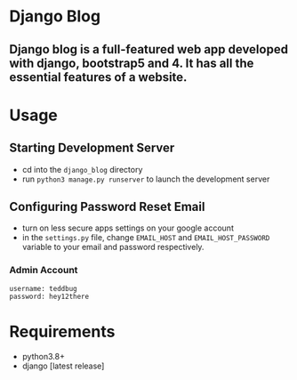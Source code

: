 # Django Blog

## Django blog is a full-featured web app developed with django, bootstrap5 and 4. It has all the essential features of a website.

# Usage
## Starting Development Server
- cd into the `django_blog` directory
- run `python3 manage.py runserver` to launch the development server

## Configuring Password Reset Email
- turn on less secure apps settings on your google account
- in the `settings.py` file, change `EMAIL_HOST` and `EMAIL_HOST_PASSWORD` variable to your email and password respectively.

### Admin Account
```
username: teddbug
password: hey12there 
```

# Requirements
- python3.8+
- django [latest release]
